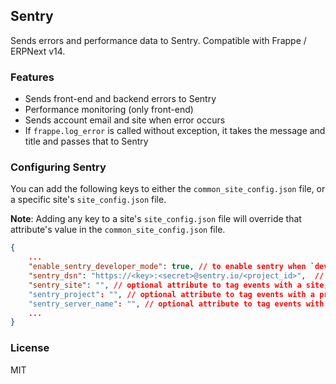 ## Sentry

Sends errors and performance data to Sentry. Compatible with Frappe / ERPNext v14.

### Features

- Sends front-end and backend errors to Sentry
- Performance monitoring (only front-end)
- Sends account email and site when error occurs
- If `frappe.log_error` is called without exception, it takes the message and title and passes that to Sentry

### Configuring Sentry

You can add the following keys to either the `common_site_config.json` file, or a specific site's `site_config.json` file.

**Note**: Adding any key to a site's `site_config.json` file will override that attribute's value in the `common_site_config.json` file.

```json
{
    ...
    "enable_sentry_developer_mode": true, // to enable sentry when `developer_mode` is active
    "sentry_dsn": "https://<key>:<secret>@sentry.io/<project_id>",  // fetch from a Sentry project's settings
    "sentry_site": "", // optional attribute to tag events with a site; default: site URL
    "sentry_project": "", // optional attribute to tag events with a project; default: site URL
    "sentry_server_name": "", // optional attribute to tag events with a server name; default: site URL
    ...
}
```

### License

MIT